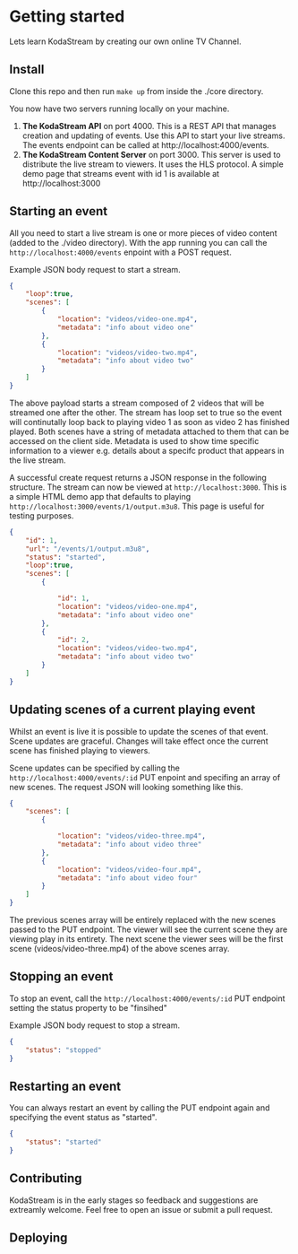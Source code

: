 # Getting started
Lets learn KodaStream by creating our own online TV Channel.

## Install
Clone this repo and then run ```make up``` from inside the ./core directory.


You now have two servers running locally on your machine.

1. **The KodaStream API** on port 4000. This is a REST API that manages creation and updating of events. Use this API to start your live streams. The events endpoint can be called at http://localhost:4000/events. 
2. **The KodaStream Content Server** on port 3000. This server is used to distribute the live stream to viewers. It uses the HLS protocol. A simple demo page that streams event with id 1 is available at  http://localhost:3000


## Starting an event
All you need to start a live stream is one or more pieces of video content (added to the ./video directory). With the app running you can call the ```http://localhost:4000/events``` enpoint with a POST request.

Example JSON body request to start a stream. 

```json
{
    "loop":true,
    "scenes": [
        {
            "location": "videos/video-one.mp4",
            "metadata": "info about video one"
        },
        {
            "location": "videos/video-two.mp4",
            "metadata": "info about video two"
        }
    ]
}

```

The above payload starts a stream composed of 2 videos that will be streamed one after the other. The stream has loop set to true so the event will continutally loop back to playing video 1 as soon as video 2 has finished played.  Both scenes have a string of metadata attached to them that can be accessed on the client side. Metadata is used to show time specific information to a viewer e.g. details about a specifc product that appears in the live stream.

A successful create request returns a JSON response in the following structure. The stream can now be viewed at ```http://localhost:3000```. This is a simple HTML demo app that defaults to playing ```http://localhost:3000/events/1/output.m3u8```. This page is useful for testing purposes.

```json
{
    "id": 1,
    "url": "/events/1/output.m3u8",
    "status": "started",
    "loop":true,
    "scenes": [
        {

            "id": 1,
            "location": "videos/video-one.mp4",
            "metadata": "info about video one"
        },
        {
            "id": 2,
            "location": "videos/video-two.mp4",
            "metadata": "info about video two"
        }
    ]
}

```

## Updating scenes of a current playing event
Whilst an event is live it is possible to update the scenes of that event. Scene updates are graceful. Changes will take effect once the current scene has finished playing to viewers.

Scene updates can be specified by calling the ```http://localhost:4000/events/:id``` PUT enpoint and specifing an array of new scenes. The request JSON will looking something like this.

```json
{
    "scenes": [
        {

            "location": "videos/video-three.mp4",
            "metadata": "info about video three"
        },
        {
            "location": "videos/video-four.mp4",
            "metadata": "info about video four"
        }
    ]
}

```

The previous scenes array will be entirely replaced with the new scenes passed to the PUT endpoint. The viewer will see the current scene they are viewing play in its entirety. The next scene the viewer sees will be the first scene (videos/video-three.mp4) of the above scenes array.


## Stopping an event
To stop an event, call the ```http://localhost:4000/events/:id``` PUT endpoint setting the status property to be "finsihed"

Example JSON body request to stop a stream.

```json
{
    "status": "stopped"
}

```

## Restarting an event

You can always restart an event by calling the PUT endpoint again and specifying the event status as "started".

```json
{
    "status": "started"
}

```

## Contributing 
KodaStream is in the early stages so feedback and suggestions are extreamly welcome. Feel free to open an issue or submit a pull request.

## Deploying

